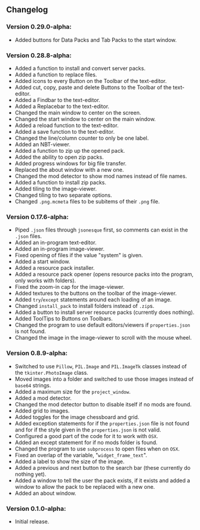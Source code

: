 ## Changelog

### Version 0.29.0-alpha:
- Added buttons for Data Packs and Tab Packs to the start window.

### Version 0.28.8-alpha:
- Added a function to install and convert server packs.
- Added a function to replace files.
- Added icons to every Button on the Toolbar of the text-editor.
- Added cut, copy, paste and delete Buttons to the Toolbar of the text-editor.
- Added a Findbar to the text-editor.
- Added a Replacebar to the text-editor.
- Changed the main window to center on the screen.
- Changed the start window to center on the main window.
- Added a reload function to the text-editor.
- Added a save function to the text-editor.
- Changed the line/column counter to only be one label.
- Added an NBT-viewer.
- Added a function to zip up the opened pack.
- Added the ability to open zip packs.
- Added progress windows for big file transfer.
- Replaced the about window with a new one.
- Changed the mod detector to show mod names instead of file names.
- Added a function to install zip packs.
- Added tiling to the image-viewer.
- Changed tiling to two separate options.
- Changed `.png.mcmeta` files to be subitems of their `.png` file.

### Version 0.17.6-alpha:
- Piped `.json` files through `jsonesque` first, so comments can exist in the `.json` files.
- Added an in-program text-editor.
- Added an in-program image-viewer.
- Fixed opening of files if the value "system" is given.
- Added a start window.
- Added a resource pack installer.
- Added a resource pack opener (opens resource packs into the program, only works with folders).
- Fixed the zoom-in cap for the image-viewer.
- Added textures to the buttons on the toolbar of the image-viewer.
- Added `try`/`except` statements around each loading of an image.
- Changed `install_pack` to install folders instead of `.zip`s.
- Added a button to install server resource packs (currently does nothing).
- Added ToolTips to Buttons on Toolbars.
- Changed the program to use default editors/viewers if `properties.json` is not found.
- Changed the image in the image-viewer to scroll with the mouse wheel.

### Version 0.8.9-alpha:
- Switched to use `Pillow`, `PIL.Image` and `PIL.ImageTk` classes instead of the `tkinter.PhotoImage` class.
- Moved images into a folder and switched to use those images instead of `base64` strings.
- Added a maximum size for the `project_window`.
- Added a mod detector.
- Changed the mod detector button to disable itself if no mods are found.
- Added grid to images.
- Added toggles for the image chessboard and grid.
- Added exception statements for if the `properties.json` file is not found and for if the style given in the `properties.json` is not valid.
- Configured a good part of the code for it to work with `OSX`.
- Added an except statement for if no mods folder is found.
- Changed the program to use `subprocess` to open files when on `OSX`.
- Fixed an overlap of the variable, "`widget_frame_text`".
- Added a label to show the size of the image.
- Added a previous and next button to the search bar (these currently do nothing yet).
- Added a window to tell the user the pack exists, if it exists and added a window to allow the pack to be replaced with a new one.
- Added an about window.

### Version 0.1.0-alpha:
- Initial release.